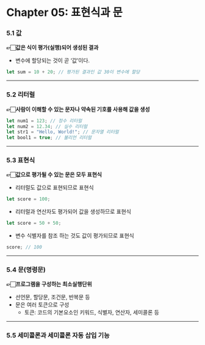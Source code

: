 # Chapter 05: 표현식과 문

### 5.1 값
**👉🏻값은 식이 평가(실행)되어 생성된 결과**
+ 변수에 할당되는 것이 곧 ‘값’이다.
``` javascript
let sum = 10 + 20; // 평가된 결과인 값 30이 변수에 할당
```

---

### 5.2 리터럴
**👉🏻사람이 이해할 수 있는 문자나 약속된 기호를 사용해 값을 생성**
``` javascript
let num1 = 123; // 정수 리터럴
let num2 = 12.34; // 실수 리터럴
let str1 = "Hello, World!"; // 문자열 리터럴
let bool1 = true; // 불리언 리터럴
```

---

### 5.3 표현식
**👉🏻값으로 평가될 수 있는 문은 모두 표현식**

+ 리터럴도 값으로 표현되므로 표현식
``` javascript
let score = 100;
```
+ 리터럴과 연산자도 평가되어 값을 생성하므로 표현식
``` javascript
let score = 50 + 50;
```
+ 변수 식별자를 참조 하는 것도 값이 평가되므로 표현식<br/>
``` javascript
score; // 100
```

---

### 5.4 문(명령문)
**👉🏻프로그램을 구성하는 최소실행단위**<br/>
+ 선언문, 할당문, 조건문, 반복문 등
+ 문은 여러 토큰으로 구성<br/>
  - 토큰: 코드의 기본요소인 키워드, 식별자, 연산자, 세미콜론 등
  
---
### 5.5 세미콜론과 세미콜론 자동 삽입 기능
